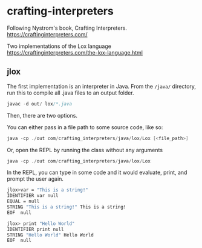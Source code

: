 # crafting-interpreters

Following Nystrom's book, Crafting Interpreters.
https://craftinginterpreters.com/

Two implementations of the Lox language
https://craftinginterpreters.com/the-lox-language.html

## jlox

The first implementation is an interpreter in Java. 
From the `/java/` directory, run this to compile all .java files to an output folder.

``` java
javac -d out/ lox/*.java
```

Then, there are two options. 

You can either pass in a file path to some source code, like so:

``` java
java -cp ./out com/crafting_interpreters/java/lox/Lox [<file_path>]
```

Or, open the REPL by running the class without any arguments

``` java
java -cp ./out com/crafting_interpreters/java/lox/Lox
```

In the REPL, you can type in some code and it would evaluate, print, and prompt the user again.

``` sh
jlox>var = "This is a string!"
IDENTIFIER var null
EQUAL = null
STRING "This is a string!" This is a string!
EOF  null

jlox> print "Hello World"
IDENTIFIER print null
STRING "Hello World" Hello World
EOF  null
```

